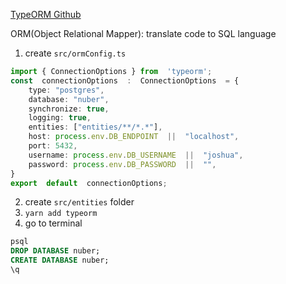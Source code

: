[TypeORM Github](https://github.com/typeorm/typeorm)

ORM(Object Relational Mapper):
translate code to SQL language

1. create `src/ormConfig.ts`
```typescript
import { ConnectionOptions } from  'typeorm';
const  connectionOptions  :  ConnectionOptions  = {
	type: "postgres",
	database: "nuber",
	synchronize: true,
	logging: true,
	entities: ["entities/**/*.*"],
	host: process.env.DB_ENDPOINT  ||  "localhost",
	port: 5432,
	username: process.env.DB_USERNAME  ||  "joshua",
	password: process.env.DB_PASSWORD  ||  "",
}
export  default  connectionOptions;
```
2. create `src/entities` folder
3. `yarn add typeorm`
4. go to terminal
```sql
psql
DROP DATABASE nuber;
CREATE DATABASE nuber;
\q
```

<!--stackedit_data:
eyJoaXN0b3J5IjpbLTE1NjAzNDcwMDksODIzNzY4MjE2LDc1ND
QxMDM0NSwxMjkxNjMxMzAwLC0xOTYzNTE5MTk1LDE0ODU4MDE5
NTFdfQ==
-->